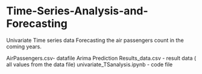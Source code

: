 # Time-Series-Analysis-and-Forecasting
Univariate Time series data
Forecasting the air passengers count in the coming years.

AirPassengers.csv- datafile
Arima Prediction Results_data.csv - result data ( all values from the data file)
univariate_TSanalysis.ipynb - code file
